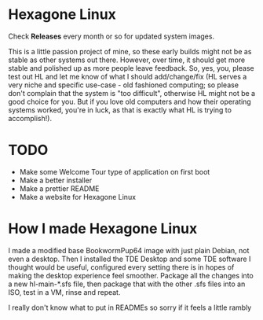 # Hexagone Linux
Check **Releases** every month or so for updated system images.

This is a little passion project of mine, so these early builds might not be as stable as other systems out there. However, over time, it should get more stable and polished up as more people leave feedback. So, yes, you, please test out HL and let me know of what I should add/change/fix (HL serves a very niche and specific use-case - old fashioned computing; so please don't complain that the system is "too difficult", otherwise HL might not be a good choice for you. But if you love old computers and how their operating systems worked, you're in luck, as that is exactly what HL is trying to accomplish!).

# TODO
 - Make some Welcome Tour type of application on first boot
 - Make a better installer
 - Make a prettier README
 - Make a website for Hexagone Linux

# How I made Hexagone Linux
I made a modified base BookwormPup64 image with just plain Debian, not even a desktop. Then I installed the TDE Desktop and some TDE software I thought would be useful, configured every setting there is in hopes of making the desktop experience feel smoother. Package all the changes into a new hl-main-*.sfs file, then package that with the other .sfs files into an ISO, test in a VM, rinse and repeat.

I really don't know what to put in READMEs so sorry if it feels a little rambly
